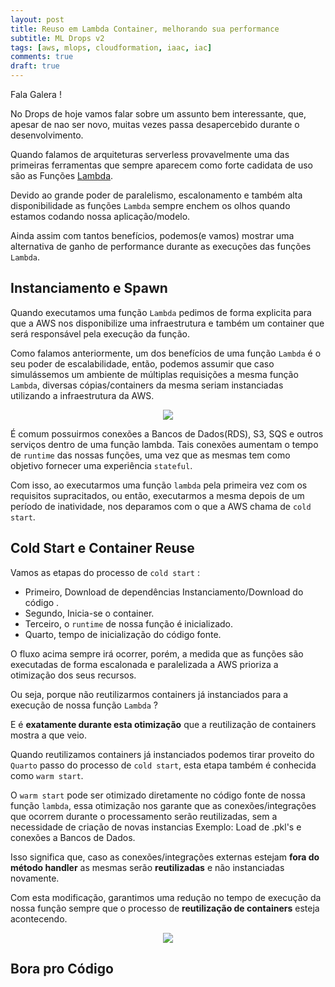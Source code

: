 ```yaml
---
layout: post
title: Reuso em Lambda Container, melhorando sua performance
subtitle: ML Drops v2
tags: [aws, mlops, cloudformation, iaac, iac]
comments: true
draft: true
---
```


Fala Galera !

No Drops de hoje vamos falar sobre um assunto bem interessante, que, apesar de nao ser novo, muitas vezes passa desapercebido durante o desenvolvimento.

Quando falamos de arquiteturas serverless provavelmente uma das primeiras ferramentas que sempre aparecem como forte cadidata de uso são as Funções [Lambda](https://aws.amazon.com/pt/lambda/).

Devido ao grande poder de paralelismo, escalonamento e também alta disponibilidade as funções `Lambda` sempre enchem os olhos quando estamos codando nossa aplicação/modelo.

Ainda assim com tantos benefícios, podemos(e vamos) mostrar uma alternativa de ganho de performance durante as execuções das funções `Lambda`.

## Instanciamento e Spawn

Quando executamos uma função `Lambda` pedimos de forma explicita para que a AWS nos disponibilize uma infraestrutura e também um container que será responsável pela execução da função.

Como falamos anteriormente, um dos benefícios de uma função `Lambda` é o seu poder de escalabilidade, então, podemos assumir que caso simulássemos um ambiente de múltiplas requisições a mesma função `Lambda`, diversas cópias/containers da mesma seriam instanciadas utilizando a infraestrutura da AWS.


<p style="text-align: center"><img src="https://i.imgur.com/YIINDjE.png"></p>

É comum possuirmos conexões a Bancos de Dados(RDS), S3, SQS e outros serviços dentro de uma função lambda. Tais conexões aumentam o tempo de `runtime` das nossas funções, uma vez que as mesmas tem como objetivo fornecer uma experiência `stateful`.

Com isso, ao executarmos uma função `lambda` pela primeira vez  com os requisitos supracitados, ou então, executarmos a mesma depois de um período de inatividade, nos deparamos com o que a AWS chama de `cold start`.

## Cold Start e Container Reuse

Vamos as etapas do processo de `cold start` :


* Primeiro, Download de dependências Instanciamento/Download do código .
* Segundo, Inicia-se o container.
* Terceiro, o `runtime` de nossa função é inicializado.
* Quarto, tempo de inicialização do código fonte.
  
O fluxo acima sempre irá ocorrer, porém, a medida que as funções são executadas de forma escalonada e paralelizada a AWS prioriza a otimização dos seus recursos.

Ou seja, porque não reutilizarmos containers já instanciados para a execução de nossa função `Lambda` ?

E é **exatamente durante esta otimização** que a reutilização de containers mostra a que veio.

Quando reutilizamos containers já instanciados podemos tirar proveito do `Quarto` passo do processo de `cold start`, esta etapa também é conhecida como `warm start`.
  
O `warm start` pode ser otimizado diretamente no código fonte de nossa função `lambda`, essa otimização nos garante que as conexões/integrações que ocorrem durante o processamento serão reutilizadas, sem a necessidade de criação de novas instancias Exemplo: Load de .pkl's e conexões a Bancos de Dados.

Isso significa que, caso as conexões/integrações externas estejam **fora do método handler** as mesmas serão **reutilizadas** e não instanciadas novamente.

Com esta modificação, garantimos uma redução no tempo de execução da nossa função sempre que o processo de **reutilização de containers** esteja acontecendo.



<p style="text-align: center"><img src="https://i.imgur.com/OZliAry.jpg"></p>


## Bora pro Código


